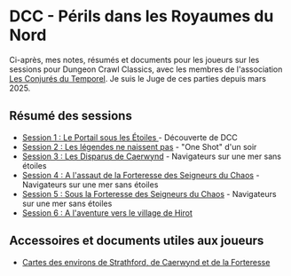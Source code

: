 # DCC - Périls dans les Royaumes du Nord

Ci-après, mes notes, résumés et documents pour les joueurs sur les sessions pour Dungeon Crawl Classics, avec les membres de l'association [Les Conjurés du Temporel](https://conjurestemporel.fr/). Je suis le Juge de ces parties depuis mars 2025.

## Résumé des sessions

- [Session 1 : Le Portail sous les &Eacute;toiles ](./dcc_cdt_2025_03_14) - Découverte de DCC
- [Session 2 : Les légendes ne naissent pas](./dcc_cdt_2025_03_31) - "One Shot" d'un soir
- [Session 3 : Les Disparus de Caerwynd](./dcc_cdt_2025_04_18) - Navigateurs sur une mer sans étoiles
- [Session 4 : A l'assaut de la Forteresse des Seigneurs du Chaos](./dcc_cdt_2025_05_02) - Navigateurs sur une mer sans étoiles
- [Session 5 : Sous la Forteresse des Seigneurs du Chaos](./dcc_cdt_2025_05_16) - Navigateurs sur une mer sans étoiles
- [Session 6 : A l'aventure vers le village de Hirot](./dcc_cdt_2025_06_13)


## Accessoires et documents utiles aux joueurs

- [Cartes des environs de Strathford, de Caerwynd et de la Forteresse](./assets/strathford_caerwynd-r.jpg)